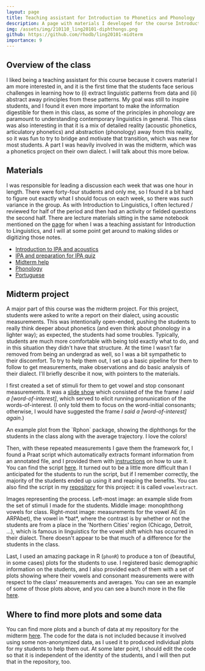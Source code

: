 ```yaml
---
layout: page
title: Teaching assistant for Introduction to Phonetics and Phonology
description: A page with materials I developed for the course Introduction to Phonetics and Phonology (LING 20101) at the University of Chicago.
img: /assets/img/210110_ling20101-diphthongs.png
github: https://github.com/rhodb/ling20101-midterm
importance: 9
---
```


## Overview of the class

I liked being a teaching assistant for this course because it covers material I am more interested in, and it is the first time that the students face serious challenges in learning how to (i) extract linguistic patterns from data and (ii) abstract away principles from these patterns. My goal was still to inspire students, and I found it even more important to make the information digestible for them in this class, as some of the principles in phonology are paramount to understanding contemporary linguistics in general. This class was also interesting in that it is a mix of detailed reality (acoustic phonetics, articulatory phonetics) and abstraction (phonology) away from this reality, so it was fun to try to bridge and motivate that transition, which was new for most students. A part I was heavily involved in was the midterm, which was a phonetics project on their own dialect. I will talk about this more below.


## Materials

I was responsible for leading a discussion each week that was one hour in length. There were forty-four students and only me, so I found it a bit hard to figure out exactly what I should focus on each week, so there was such variance in the group. As with Introduction to Linguistics, I often lectured / reviewed for half of the period and then had an activity or fielded questions the second half. There are lecture materials sitting in the same notebook mentioned on the [page](https://rhodb.github.io/projects/ta-intro) for when I was a teaching assistant for Introduction to Linguistics, and I will at some point get around to making slides or digitizing those notes.

* <a href= "{{ '/assets/pdf/LING20101/181004_discussion1.pdf' | relative_url }}">Introduction to IPA and acoustics</a>
* <a href= "{{ '/assets/pdf/LING20101/181012_discussion2-selected.pdf' | relative_url }}">IPA and preparation for IPA quiz</a>
* <a href= "{{ '/assets/pdf/LING20101/181025_discussion4-1.pdf' | relative_url }}">Midterm help</a>
* <a href= "{{ '/assets/pdf/LING20101/181026_discussion4-2.pdf' | relative_url }}">Phonology</a>
* <a href= "{{ '/assets/pdf/LING20101/181115_portugese.pdf' | relative_url }}">Portuguese</a>


## Midterm project

A major part of this course was the midterm project. For this project, students were asked to write a report on their dialect, using acoustic measurements. This was intentionally open-ended, pushing the students to really think deeper about phonetics (and even think about phonology in a lighter way); as expected, the students had some troubles. Typically, students are much more comfortable with being told exactly what to do, and in this situation they didn't have that structure. At the time I wasn't far removed from being an undergrad as well, so I was a bit sympathetic to their discomfort. To try to help them out, I set up a basic pipeline for them to follow to get measurements, make observations and do basic analysis of their dialect. I'll briefly describe it now, with pointers to the materials.

I first created a set of stimuli for them to get vowel and stop consonant measurements. It was a <a href= "{{ '/assets/pdf/LING20101/181019_stimuli.pdf' | relative_url }}">slide show</a> which consisted of the the frame *I said a [word-of-interest]*, which served to elicit running pronunication of the words-of-interest. (I only told them to focus on the word-initial consonants; otherwise, I would have suggested the frame *I said a [word-of-interest] again*.)

<div class="row justify-content-md-center">
        <img class="img-fluid rounded z-depth-1" src="{{ '/assets/img/210110_ling20101-diphthongs.png' | relative_url }}" alt="" title="example image"/>
</div>
<div class="caption">
    An example plot from the `Rphon` package, showing the diphthongs for the students in the class along with the average trajectory. I love the colors!
</div>

Then, with these repeated measurements I gave them the framework for, I found a Praat script which automatically extracts formant information from an annotated file, and I provided them with <a href= "{{ '/assets/pdf/LING20101/181025_discussion4-1.pdf' | relative_url }}">instructions</a> on how to use it. You can find the script [here](http://www.helsinki.fi/~lennes/praat-scripts/). It turned out to be a little more difficult than I anticipated for the students to run the script, but if I remember correctly, the majority of the students ended up using it and reaping the benefits. You can also find the script in my [repository](https://github.com/rhodb/ling20101-midterm) for this project: it is called `vowelextract`.

<div class="row">
    <div class="col-sm mt-3 mt-md-0">
        <img class="img-fluid rounded z-depth-1" src="{{ '/assets/img/210110_ling20101-book.png' | relative_url }}" alt="" title="example image"/>
    </div>
    <div class="col-sm mt-3 mt-md-0">
        <img class="img-fluid rounded z-depth-1" src="{{ '/assets/img/210110_ling20101-monophthong.png' | relative_url }}" alt="" title="example image"/>
    </div>
    <div class="col-sm mt-3 mt-md-0">
        <img class="img-fluid rounded z-depth-1" src="{{ '/assets/img/210110_ling20101-northerncities.png' | relative_url }}" alt="" title="example image"/>
    </div>
</div>
<div class="caption">
    Images representing the process. Left-most image: an example slide from the set of stimuli I made for the students. Middle image: monophthong vowels for class. Right-most image: measurements for the vowel AE (in ARPAbet), the vowel in *bat*, where the contrast is by whether or not the students are from a place in the 'Northern Cities' region (Chicago, Detroit, ...), which is famous in linguistics for the vowel shift which has occurred in their dialect. There doesn't appear to be that much of a difference for the students in the class.
</div>


Last, I used an amazing package in R (`phonR`) to produce a ton of (beautiful, in some cases) plots for the students to use. I registered basic demographic information on the students, and I also provided each of them with a set of plots showing where their vowels and consonant measurements were with respect to the class' measurements and averages. You can see an example of some of those plots above, and you can see a bunch more in the file <a href= "{{ '/assets/pdf/LING20101/181030_data.pdf' | relative_url }}">here</a>.  


## Where to find more plots and some data

You can find more plots and a bunch of data at my repository for the midterm [here](https://github.com/rhodb/ling20101-midterm). The code for the data is not included because it involved using some non-anonymized data, as I used it to produced individual plots for my students to help them out. At some later point, I should edit the code so that it is independent of the identity of the students, and I will then put that in the repository, too.



